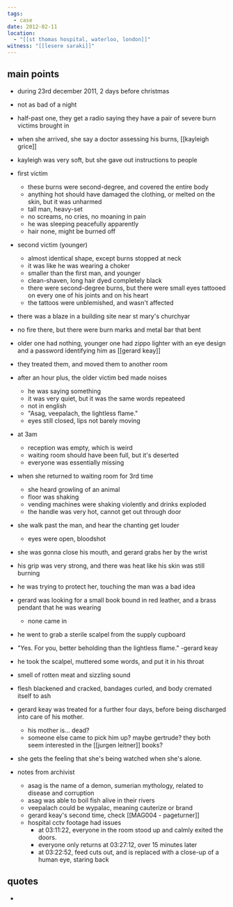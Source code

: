 ```yaml
---
tags:
  - case
date: 2012-02-11
location:
  - "[[st thomas hospital, waterloo, london]]"
witness: "[[lesere saraki]]"
---
```

## main points
- during 23rd december 2011, 2 days before christmas
- not as bad of a night
- half-past one, they get a radio saying they have a pair of severe burn victims brought in
- when she arrived, she say a doctor assessing his burns, [[kayleigh grice]]
- kayleigh was very soft, but she gave out instructions to people
- first victim
	- these burns were second-degree, and covered the entire body
	- anything hot should have damaged the clothing, or melted on the skin, but it was unharmed
	- tall man, heavy-set
	- no screams, no cries, no moaning in pain
	- he was sleeping peacefully apparently
	- hair none, might be burned off
- second victim (younger)
	- almost identical shape, except burns stopped at neck
	- it was like he was wearing a choker
	- smaller than the first man, and younger
	- clean-shaven, long hair dyed completely black
	- there were second-degree burns, but there were small eyes tattooed on every one of his joints and on his heart
	- the tattoos were unblemished, and wasn't affected
- there was a blaze in a building site near st mary's churchyar
- no fire there, but there were burn marks and metal bar that bent
- older one had nothing, younger one had zippo lighter with an eye design and a password identifying him as [[gerard keay]]
- they treated them, and moved them to another room
- after an hour plus, the older victim bed made noises
	- he was saying something
	- it was very quiet, but it was the same words repeateed
	- not in english
	- "Asag, veepalach, the lightless flame."
	- eyes still closed, lips not barely moving
- at 3am
	- reception was empty, which is weird
	- waiting room should have been full, but it's deserted
	- everyone was essentially missing
- when she returned to waiting room for 3rd time
	- she heard growling of an animal
	- floor was shaking
	- vending machines were shaking violently and drinks exploded
	- the handle was very hot, cannot get out through door
- she walk past the man, and hear the chanting get louder
	- eyes were open, bloodshot
- she was gonna close his mouth, and gerard grabs her by the wrist
- his grip was very strong, and there was heat like his skin was still burning
- he was trying to protect her, touching the man was a bad idea
- gerard was looking for a small book bound in red leather, and a brass pendant that he was wearing
	- none came in
- he went to grab a sterile scalpel from the supply cupboard
- "Yes. For you, better beholding than the lightless flame." -gerard keay
- he took the scalpel, muttered some words, and put it in his throat
- smell of rotten meat and sizzling sound
- flesh blackened and cracked, bandages curled, and body cremated itself to ash
- gerard keay was treated for a further four days, before being discharged into care of his mother.
	- his mother is... dead?
	- someone else came to pick him up? maybe gertrude? they both seem interested in the [[jurgen leitner]] books?
- she gets the feeling that she's being watched when she's alone.

- notes from archivist
	- asag is the name of a demon, sumerian mythology, related to disease and corruption
	- asag was able to boil fish alive in their rivers
	- veepalach could be wypalac, meaning cauterize or brand
	- gerard keay's second time, check [[MAG004 - pageturner]]
	- hospital cctv footage had issues
		- at 03:11:22, everyone in the room stood up and calmly exited the doors. 
		- everyone only returns at 03:27:12, over 15 minutes later
		- at 03:22:52, feed cuts out, and is replaced with a close-up of a human eye, staring back

## quotes
- 
